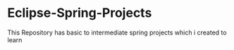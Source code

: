 # Eclipse-Spring-Projects
This Repository has basic to intermediate spring projects which i created to learn
